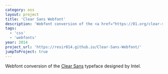 ```yaml
---
category: oss
layout: project
title: 'Clear Sans Webfont'
description: 'Webfont conversion of the <a href="https://01.org/clear-sans" target="_blank">Clear Sans</a> typeface designed by Intel.'
tags:
  - 'css'
  - 'webfonts'
year: 2014
project_url: 'https://resir014.github.io/Clear-Sans-Webfont/'
jumpToProject: true
---
```


<p>Webfont conversion of the <a href="https://01.org/clear-sans" target="_blank">Clear Sans</a> typeface designed by Intel.</p>
